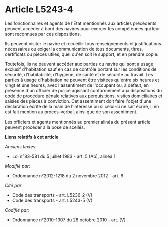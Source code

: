 # Article L5243-4

Les fonctionnaires et agents de l'Etat mentionnés aux articles précédents peuvent accéder à bord des navires pour exercer les
compétences qui leur sont reconnues par ces dispositions.

Ils peuvent visiter le navire et recueillir  tous renseignements et justifications nécessaires ou exiger la  communication de
tous documents, titres, certificats ou pièces utiles,  quel qu'en soit le support, et en prendre copie. 

Toutefois, ils ne peuvent accéder aux parties du navire qui sont à usage exclusif d'habitation sauf en cas de contrôle
portant sur les conditions de sécurité, d'habitabilité, d'hygiène, de santé et de sécurité au travail. Les  parties à usage
d'habitation ne peuvent être visitées qu'entre six  heures et vingt et une heures, avec l'assentiment de l'occupant ou, à
défaut, en présence d'un officier de police agissant conformément aux  dispositions du code de procédure pénale relatives
aux perquisitions, visites domiciliaires et saisies des pièces à  conviction. Cet assentiment doit faire l'objet d'une
déclaration écrite  de la main de l'intéressé ou si celui-ci ne sait écrire, il en est fait  mention au procès-verbal, ainsi
que de son assentiment.

Les officiers et agents mentionnés au premier alinéa du présent article peuvent procéder à la pose de scellés.

**Liens relatifs à cet article**

_Anciens textes_:

  - Loi n°83-581 du 5 juillet 1983 - art. 5 (Ab), alinéa 1

_Modifié par_:

  - Ordonnance n°2012-1218 du 2 novembre 2012 - art. 6

_Cité par_:

  - Code des transports - art. L5236-2 (V)
  - Code des transports - art. L5243-5 (V)

_Codifié par_:

  - Ordonnance n°2010-1307 du 28 octobre 2010 - art. (V)
